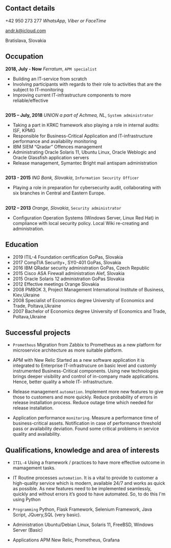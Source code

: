 ## Contact details
+42 950 273 277 *WhatsApp, Viber or FaceTime*

andr.k@icloud.com

Bratislava, Slovakia


## Occupation
**2018, July - Now**
*Ferratum*, `APM specialist`
- Building an IT-service from scratch
- Involving participants with regards to their role to activities that are the subject to IT-monitoring
- Improving current IT-infrastructure components to more reliable/effective

##
**2015 – July, 2018**
*UNION a part of Achmea, NL*, `System administrator`
- Taking a part in KRKC framework also playing a role in internal audits: ISF, KPMG
- Responsible for Business-Critical Application and IT-infrastructure performance and availability monitoring
- IBM SIEM “Qradar” Offences management
- Administrating Oracle Solaris 11, Ubuntu Linux, Oracle Weblogic and Oracle Glassfish application servers
- Release management, Symantec Bright mail antispam administration

##
**2013 - 2015**
*ING Bank, Slovakia*, `Information Security Officer`
- Playing a role in preparation for cybersecurity audit, collaborating with six branches in Central and Eastern Europe.

##
**2012 – 2013**
*Orange, Slovakia*, `Security administrator`
- Configuration Operation Systems (Windows Server, Linux Red Hat) in compliance with local security policy. Local Wiki re-creating and administration.


## Education
- 2019 ITIL-4 Foundation certification GoPas, Slovakia
- 2017 CompTIA Security+, SY0-401 GoPas, Slovakia
- 2016 IBM QRadar security administration GoPas, Czech Republic
- 2015 Cisco ASA Firewall administration Alef, Slovakia
- 2015 Oracle Solaris 12 administration GoPas Slovakia
- 2012 Effective meetings Orange Slovakia
- 2008 PMBOK 3, Project Management International Institute of Business, Kiev,Ukraine
- 2008 Specialist of Economics degree University of Economics and Trade, Poltava,Ukraine
- 2007 Bachelor of Economics degree University of Economics and Trade, Poltava,Ukraine


## Successful projects
- `Prometheus`
Migration from Zabbix to Prometheus as a new platform for microservice architecture as more suitable platform.

- APM with New Relic
Started as a new software application it is integrated to Enterprise IT-infrastrucure on basic level and customly instrumented Business-Critical components. Using new technologies brings deeper visibility and control
of in-company made applications. Hence, better quality a whole IT- infrastructure.

- Release management `automation`.
Implement more new features to give those to customers and more quickly. Reduce probability of errors in release installation process. Reduce outage time which needed for release installation.

- Application performance `monitoring`.
Measure a performance time of business-critical assets. Notification in case of performance threshold pass or availability
deviation. Found some critical problems in service quality and availability. 

## Qualifications, knowledge and area of interests
- `ITIL-4`
Using a framework / practices to have more effective outcome in mamagement tasks.

- IT Routine processes `automation`.
It is a vital to provide to customer a high-quality service which is modern, available 24/7 and works as quick as possible.
As new features need to be implemented seamlessly, quickly and without errors it’s good to have automated. So, to do this I'm using Python

- `Programming` Python, Flask Framework, Selenium Framework, Java Script, JQuery,SQL (very basic).

- Administration Ubuntu/Debian Linux, Solaris 11, FreeBSD, Windows Server (Basic)
- Applications APM New Relic, Prometheus, Grafana
